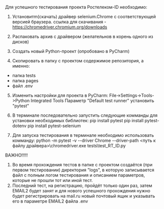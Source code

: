 Для успешного тестирования проекта Ростелеком-ID необходимо:

1. Установитm(скачать) драйвер selenium.Chrome c соответствующей версией браузера.
ссылка для скачивания - https://chromedriver.chromium.org/downloads

2. Распаковать архив с драйвером (желательнов в корень одного из дисков)

3. Создать новый Python-проект (опробовано в PyCharm)

4. Скопировать в папку с проектом содержимое репозитория, а именно:
- папка tests
- папка pages
- файл .env

5. Изменить настройки для проекта в PyCharm:
File->Settings->Tools->Python Integrated Tools
Параметр "Default test runner" установить "pytest"

6. В терминале последовательно запустить следующие комманды для установки необходимых библиотек:
pip install pytest
pip install pytest-dotenv
pip install pytest-selenium

7. Для запуска тестирования в терминале необходимо использовать комманду:
python -m pytest -v --driver Chrome --driver-path <путь к файлу драйвера>\chromedriver.exe  tests\test_RT_ID.py

ВАЖНО!!!!!
1. Во время прохождения тестов в папке с проектом создаётся (при первом тестировании) директория "logs",
в которую записывается файл с полным логом тестирования и описанием параметров, которые не прошли тот
или иной тест.
2. Последний тест, на регистрацию, пройдёт только один раз, затем EMAIL2 будет занят и для нового успешного прохождения
нужно будет регистрировать на mail.ru новый почтовый ящик и указывать его в параметре EMAIL2 файла .env